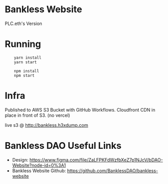 # Bankless Website 

PLC.eth's Version

# Running

```
    yarn install 
    yarn start
```

```
    npm install 
    npm start
```

# Infra

Published to AWS S3 Bucket with GitHub Workflows.  Cloudfront CDN in place in front of S3.  (no vercel)

live s3 @ http://bankless.h3xdump.com

# Bankless DAO Useful Links

*   Design: https://www.figma.com/file/ZaLFPKFdWzfbXeZ7p1NJcV/bDAO-Website?node-id=0%3A1
*   Bankless Website Github: https://github.com/BanklessDAO/bankless-website
